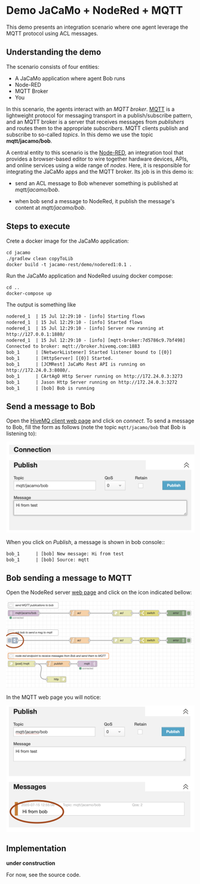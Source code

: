 # Demo JaCaMo + NodeRed + MQTT

This demo presents an integration scenario where one agent leverage the MQTT protocol using ACL messages.


## Understanding the demo

The scenario consists of four entities:

* A JaCaMo application where agent Bob runs
* Node-RED
* MQTT Broker
* You

In this scenario, the agents interact with an _MQTT broker_. [MQTT](http://mqtt.org/) is a lightweight protocol for messaging transport in a publish/subscribe pattern, and an MQTT broker is a server that receives messages from _publishers_ and routes them to the appropriate _subscribers_. MQTT clients publish and subscribe to so-called _topics_. In this demo we use the topic __mqtt/jacamo/bob__.

A central entity to this scenario is the [Node-RED](https://nodered.org/), an integration tool that provides a browser-based editor to wire together hardware devices, APIs, and online services using a wide range of _nodes_. Here, it is responsible for integrating the JaCaMo apps and the MQTT broker. Its job is in this demo is:

- send an ACL message to Bob whenever something is published at _mqtt/jacamo/bob_.

- when bob send a message to NodeRed, it publish the message's content at _mqtt/jacamo/bob_.

## Steps to execute

Crete a docker image for the JaCaMo application:

```
cd jacamo
./gradlew clean copyToLib
docker build -t jacamo-rest/demo/nodered1:0.1 .
```
Run the JaCaMo application and NodeRed usuing docker compose:

```
cd ..
docker-compose up
```

The output is something like
```
nodered_1  | 15 Jul 12:29:10 - [info] Starting flows
nodered_1  | 15 Jul 12:29:10 - [info] Started flows
nodered_1  | 15 Jul 12:29:10 - [info] Server now running at http://127.0.0.1:1880/
nodered_1  | 15 Jul 12:29:10 - [info] [mqtt-broker:7d5786c9.7bf498] Connected to broker: mqtt://broker.hivemq.com:1883
bob_1      | [NetworkListener] Started listener bound to [{0}]
bob_1      | [HttpServer] [{0}] Started.
bob_1      | [JCMRest] JaCaMo Rest API is running on http://172.24.0.3:8080/.
bob_1      | CArtAgO Http Server running on http://172.24.0.3:3273
bob_1      | Jason Http Server running on http://172.24.0.3:3272
bob_1      | [bob] Bob is running
```

## Send a message to Bob

Open the [HiveMQ client web page](http://www.hivemq.com/demos/websocket-client) and click on *connect*. To send a message to Bob, fill the form as follows (note the topic `mqtt/jacamo/bob` that Bob is listening to):

![MQTT](figures/mqtt1.png)

When you click on *Publish*, a message is shown in bob console::
```
bob_1      | [bob] New message: Hi from test
bob_1      | [bob] Source: mqtt
```

## Bob sending a message to MQTT

Open the NodeRed server [web page](http://127.0.0.1:1880) and click on the icon indicated bellow:

![NodeRed](figures/node-red.png)

In the MQTT web page you will notice:

![MQTT](figures/mqtt2.png)

## Implementation

__under construction__

For now, see the source code.
